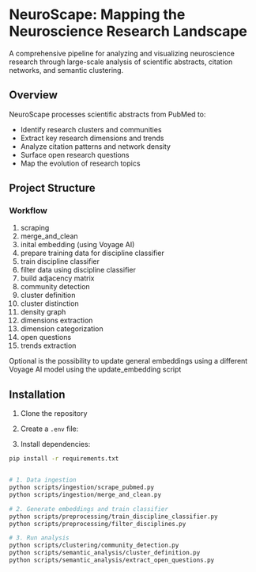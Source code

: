 # NeuroScape: Mapping the Neuroscience Research Landscape

A comprehensive pipeline for analyzing and visualizing neuroscience research through large-scale analysis of scientific abstracts, citation networks, and semantic clustering.

## Overview

NeuroScape processes scientific abstracts from PubMed to:
- Identify research clusters and communities
- Extract key research dimensions and trends
- Analyze citation patterns and network density
- Surface open research questions
- Map the evolution of research topics

## Project Structure



### Workflow

1. scraping
2. merge_and_clean
3. inital embedding (using Voyage AI)
4. prepare training data for discipline classifier
5. train discipline classifier
6. filter data using discipline classifier
7. build adjacency matrix
8. community detection
9. cluster definition
10. cluster distinction
11. density graph
12. dimensions extraction
13. dimension categorization
14. open questions
15. trends extraction

Optional is the possibility to update general embeddings using a different Voyage AI model using the update_embedding script



## Installation

1. Clone the repository
2. Create a `.env` file:

3. Install dependencies:
```bash
pip install -r requirements.txt


# 1. Data ingestion
python scripts/ingestion/scrape_pubmed.py
python scripts/ingestion/merge_and_clean.py

# 2. Generate embeddings and train classifier
python scripts/preprocessing/train_discipline_classifier.py
python scripts/preprocessing/filter_disciplines.py

# 3. Run analysis
python scripts/clustering/community_detection.py
python scripts/semantic_analysis/cluster_definition.py
python scripts/semantic_analysis/extract_open_questions.py